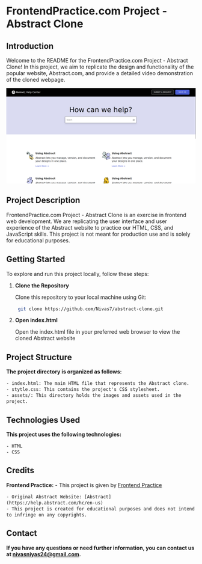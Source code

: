 # FrontendPractice.com Project - Abstract Clone

## Introduction

Welcome to the README for the FrontendPractice.com Project - Abstract Clone! In this project, we aim to replicate the design and functionality of the popular website, Abstract.com, and provide a detailed video demonstration of the cloned webpage.

![Abstract Clone](abstarct.png)

## Project Description

FrontendPractice.com Project - Abstract Clone is an exercise in frontend web development. We are replicating the user interface and user experience of the Abstract website to practice our HTML, CSS, and JavaScript skills. This project is not meant for production use and is solely for educational purposes.


## Getting Started

To explore and run this project locally, follow these steps:

1. **Clone the Repository**

   Clone this repository to your local machine using Git:

   ```bash
    git clone https://github.com/Nivas7/abstract-clone.git
   ```
2. **Open index.html**

    Open the index.html file in your preferred web browser to view the cloned Abstract website

## Project Structure

**The project directory is organized as follows:**

    - index.html: The main HTML file that represents the Abstract clone.
    - stytle.css: This contains the project's CSS stylesheet.
    - assets/: This directory holds the images and assets used in the project.

## Technologies Used

**This project uses the following technologies:**

    - HTML
    - CSS

## Credits

**Frontend Practice:**
    - This project is given by [Frontend Practice](https://www.frontendpractice.com/projects/abstract)

    - Original Abstract Website: [Abstract](https://help.abstract.com/hc/en-us)
    - This project is created for educational purposes and does not intend to infringe on any copyrights.

## Contact

**If you have any questions or need further information, you can contact us at nivasniyas24@gmail.com.**
